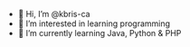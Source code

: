 - 👋 Hi, I’m @kbris-ca
- 👀 I’m interested in learning programming
- 🌱 I’m currently learning Java, Python & PHP

<!---
kbris-ca/kbris-ca is a ✨ special ✨ repository because its `README.md` (this file) appears on your GitHub profile.
You can click the Preview link to take a look at your changes.
--->
